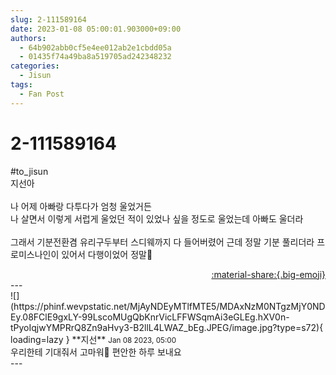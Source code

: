 ```yaml
---
slug: 2-111589164
date: 2023-01-08 05:00:01.903000+09:00
authors:
  - 64b902abb0cf5e4ee012ab2e1cbdd05a
  - 01435f74a49ba8a519705ad242348232
categories:
  - Jisun
tags:
  - Fan Post
---
```


# 2-111589164

<div class="post-container" markdown="1">
<div class="content-container md-sidebar__scrollwrap" markdown="1">

\#to_jisun<br>지선아<br><br>나 어제 아빠랑 다투다가 엄청 울었거든<br>나 살면서 이렇게 서럽게 울었던 적이 있었나 싶을 정도로 울었는데 아빠도 울더라<br><br>그래서 기분전환겸 유리구두부터 스디웨까지 다 들어버렸어 근데 정말 기분 풀리더라 프로미스나인이 있어서 다행이었어 정말🤣

</div>
</div>

<div style="text-align: right;" markdown="1">
<a href="https://weverse.io/fromis9/fanpost/2-111589164" style="text-align: right;">:material-share:{.big-emoji}</a>
</div>
---

<div class="comments-container md-sidebar__scrollwrap" markdown="1">
<div class="comment" markdown="1">
<div class='id-container' markdown="1">
![](https://phinf.wevpstatic.net/MjAyNDEyMTlfMTE5/MDAxNzM0NTgzMjY0NDEy.08FClE9gxLY-99LscoMUgQbKnrVicLFFWSqmAi3eGLEg.hXV0n-tPyoIqjwYMPRrQ8Zn9aHvy3-B2llL4LWAZ_bEg.JPEG/image.jpg?type=s72){ loading=lazy }
**<span class="artist">지선</span>** <small>Jan 08 2023, 05:00</small><br>
</div>
<div class='comment-body' markdown="1">
우리한테 기대줘서 고마워🥺 편안한 하루 보내요
</div>
</div>
</div>
---
